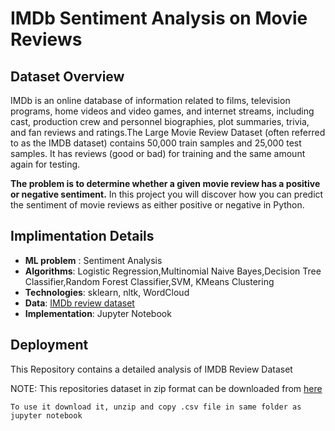 # IMDb Sentiment Analysis on Movie Reviews

## Dataset Overview

IMDb is an online database of information related to films, television programs, home videos and video games, and internet streams, including cast, production crew and personnel biographies, plot summaries, trivia, and fan reviews and ratings.The Large Movie Review Dataset (often referred to as the IMDB dataset) contains 50,000 train samples and 25,000 test samples. It has reviews (good or bad) for training and the same amount again for testing. 

**The problem is to determine whether a given movie review has a positive or negative sentiment.** In this project you will discover how you can predict the sentiment of movie reviews as either positive or negative in Python.

## Implimentation Details

- **ML problem** : Sentiment Analysis
- **Algorithms**: Logistic Regression,Multinomial Naive Bayes,Decision Tree Classifier,Random Forest Classifier,SVM, KMeans Clustering
- **Technologies**: sklearn, nltk, WordCloud
- **Data**: [IMDb review dataset](https://drive.google.com/file/d/1PhnmoEP-EnPLny03WZX5L39M2ewmXdMC/view?usp=sharing)  
- **Implementation**: Jupyter Notebook


## Deployment
This Repository contains a detailed analysis of IMDB Review Dataset

NOTE: 
This repositories dataset in zip format can be downloaded from [here](https://drive.google.com/file/d/1PhnmoEP-EnPLny03WZX5L39M2ewmXdMC/view?usp=sharing) 


````
To use it download it, unzip and copy .csv file in same folder as jupyter notebook 
````



